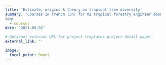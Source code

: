 ```yaml
---
title: 'Estimate, origins & theory on tropical tree diversity'
summary: 'Courses in french (3h) for M2 tropical forestry engineer about tropical tree diversity with a theoretical and methodological scope. ([link](courses/quantbiodiv.pdf)).'
tag: 
  - courses
date: "2021-09-02"

# Optional external URL for project (replaces project detail page).
external_link: ''

image:
  focal_point: Smart
---
```

